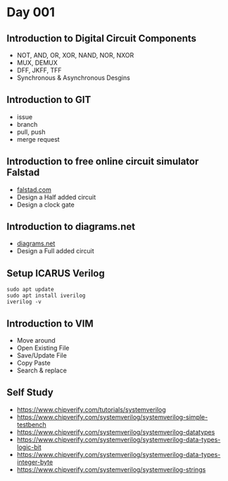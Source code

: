 # Day 001

## Introduction to Digital Circuit Components
- NOT, AND, OR, XOR, NAND, NOR, NXOR
- MUX, DEMUX
- DFF, JKFF, TFF
- Synchronous & Asynchronous Desgins

## Introduction to GIT
- issue
- branch
- pull, push
- merge request

## Introduction to free online circuit simulator Falstad
- [falstad.com](https://www.falstad.com/circuit/circuitjs.html)
- Design a Half added circuit
- Design a clock gate

## Introduction to diagrams.net
- [diagrams.net](https://app.diagrams.net/)
- Design a Full added circuit

## Setup ICARUS Verilog
```
sudo apt update
sudo apt install iverilog
iverilog -v
```

## Introduction to VIM
- Move around
- Open Existing File
- Save/Update File
- Copy Paste
- Search & replace

## Self Study
- https://www.chipverify.com/tutorials/systemverilog
- https://www.chipverify.com/systemverilog/systemverilog-simple-testbench
- https://www.chipverify.com/systemverilog/systemverilog-datatypes
- https://www.chipverify.com/systemverilog/systemverilog-data-types-logic-bit
- https://www.chipverify.com/systemverilog/systemverilog-data-types-integer-byte
- https://www.chipverify.com/systemverilog/systemverilog-strings
